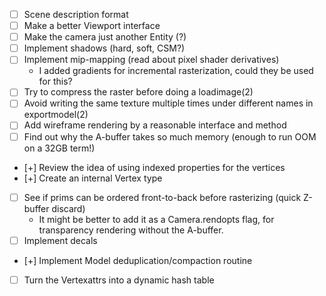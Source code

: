 - [ ] Scene description format
- [ ] Make a better Viewport interface
- [ ] Make the camera just another Entity (?)
- [ ] Implement shadows (hard, soft, CSM?)
- [ ] Implement mip-mapping (read about pixel shader derivatives)
	- I added gradients for incremental rasterization, could they be used for this?
- [ ] Try to compress the raster before doing a loadimage(2)
- [ ] Avoid writing the same texture multiple times under different names in exportmodel(2)
- [ ] Add wireframe rendering by a reasonable interface and method
- [ ] Find out why the A-buffer takes so much memory (enough to run OOM on a 32GB term!)
- [+] Review the idea of using indexed properties for the vertices
- [+] Create an internal Vertex type
- [ ] See if prims can be ordered front-to-back before rasterizing (quick Z-buffer discard)
	- It might be better to add it as a Camera.rendopts flag, for
	  transparency rendering without the A-buffer.
- [ ] Implement decals
- [+] Implement Model deduplication/compaction routine
- [ ] Turn the Vertexattrs into a dynamic hash table
